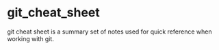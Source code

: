 # git_cheat_sheet
git cheat sheet is a summary set of notes used for quick reference when working with git.
